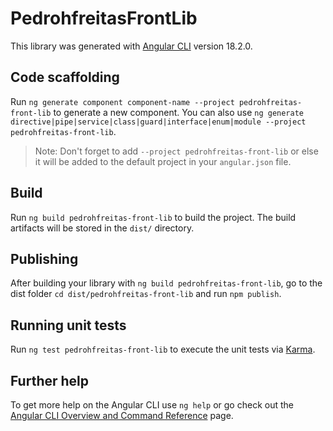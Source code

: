 # PedrohfreitasFrontLib

This library was generated with [Angular CLI](https://github.com/angular/angular-cli) version 18.2.0.

## Code scaffolding

Run `ng generate component component-name --project pedrohfreitas-front-lib` to generate a new component. You can also use `ng generate directive|pipe|service|class|guard|interface|enum|module --project pedrohfreitas-front-lib`.
> Note: Don't forget to add `--project pedrohfreitas-front-lib` or else it will be added to the default project in your `angular.json` file. 

## Build

Run `ng build pedrohfreitas-front-lib` to build the project. The build artifacts will be stored in the `dist/` directory.

## Publishing

After building your library with `ng build pedrohfreitas-front-lib`, go to the dist folder `cd dist/pedrohfreitas-front-lib` and run `npm publish`.

## Running unit tests

Run `ng test pedrohfreitas-front-lib` to execute the unit tests via [Karma](https://karma-runner.github.io).

## Further help

To get more help on the Angular CLI use `ng help` or go check out the [Angular CLI Overview and Command Reference](https://angular.dev/tools/cli) page.
